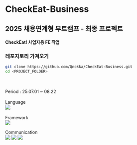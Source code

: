 # CheckEat-Business
## 2025 채용연계형 부트캠프 - 최종 프로젝트
#### CheckEat! 사업자용 FE 작업

### 레포지토리 가져오기
``` bash
git clone https://github.com/Qnokka/CheckEat-Business.git
cd <PROJECT_FOLDER>
```

<br/>
<br/>
Period : 25.07.01 ~ 08.22
<br/>
<br/>
Language
<br/>
<img src="https://img.shields.io/badge/swift-%23FA7343.svg?&style=for-the-badge&logo=swift&logoColor=white" />
<br/>
<br/>
Framework
<br/>
<img src="https://img.shields.io/badge/swiftUI-%23FA7343.svg?&style=for-the-badge&logo=swift&logoColor=white" />

Communication
<br/>
<img src="https://img.shields.io/badge/github-%23181717.svg?&style=for-the-badge&logo=github&logoColor=white" />
<img src="https://img.shields.io/badge/figma-%23F24E1E.svg?&style=for-the-badge&logo=figma&logoColor=white" />
<img src="https://img.shields.io/badge/notion-%23000000.svg?&style=for-the-badge&logo=notion&logoColor=white" />
